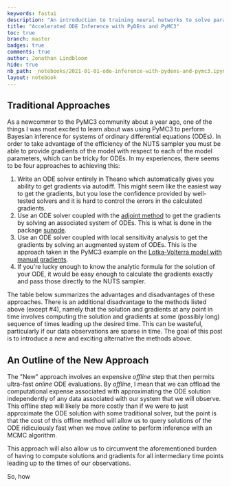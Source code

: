 ```yaml
---
keywords: fastai
description: "An introduction to training neural networks to solve parametric families of ODEs with PyDEns and using PyMC3 to quickly sample the posterior."
title: "Accelerated ODE Inference with PyDEns and PyMC3"
toc: true
branch: master
badges: true
comments: true
author: Jonathan Lindbloom
hide: true
nb_path: _notebooks/2021-01-01-ode-inference-with-pydens-and-pymc3.ipynb
layout: notebook
---
```


<!--
#################################################
### THIS FILE WAS AUTOGENERATED! DO NOT EDIT! ###
#################################################
# file to edit: _notebooks/2021-01-01-ode-inference-with-pydens-and-pymc3.ipynb
-->

<div class="container" id="notebook-container">
        
<div class="cell border-box-sizing text_cell rendered"><div class="inner_cell">
<div class="text_cell_render border-box-sizing rendered_html">
<h2 id="Traditional-Approaches">Traditional Approaches<a class="anchor-link" href="#Traditional-Approaches"> </a></h2><p>As a newcommer to the PyMC3 community about a year ago, one of the things I was most excited to learn about was using PyMC3 to perform Bayesian inference for systems of ordinary differential equations (ODEs). In order to take advantage of the efficiency of the NUTS sampler you must be able to provide gradients of the model with respect to each of the model parameters, which can be tricky for ODEs. In my experiences, there seems to be four approaches to achieving this:</p>
<ol>
<li>Write an ODE solver entirely in Theano which automatically gives you ability to get gradients via autodiff. This might seem like the easiest way to get the gradients, but you lose the confidence provided by well-tested solvers and it is hard to control the errors in the calculated gradients. </li>
<li>Use an ODE solver coupled with the <a href="https://en.wikipedia.org/wiki/Adjoint_state_method">adjoint method</a> to get the gradients by solving an associated system of ODEs. This is what is done in the package <a href="https://github.com/aseyboldt/sunode">sunode</a>.</li>
<li>Use an ODE solver coupled with local sensitivity analysis to get the gradients by solving an augmented system of ODEs. This is the approach taken in the PyMC3 example on the <a href="https://docs.pymc.io/pymc-examples/examples/ode_models/ODE_with_manual_gradients.html">Lotka-Volterra model with manual gradients</a>.</li>
<li>If you're lucky enough to know the analytic formula for the solution of your ODE, it would be easy enough to calculate the gradients exactly and pass those directly to the NUTS sampler.</li>
</ol>
<p>The table below summarizes the advantages and disadvantages of these approaches. There is an additional disadvantage to the methods listed above (except #4), namely that the solution and gradients at any point in time involves computing the solution and gradients at some (possibly long) sequence of times leading up the desired time. This can be wasteful, particularly if our data observations are sparse in time. The goal of this post is to introduce a new and exciting alternative the methods above.</p>

</div>
</div>
</div>
<div class="cell border-box-sizing text_cell rendered"><div class="inner_cell">
<div class="text_cell_render border-box-sizing rendered_html">
<h2 id="An-Outline-of-the-New-Approach">An Outline of the New Approach<a class="anchor-link" href="#An-Outline-of-the-New-Approach"> </a></h2><p>The "New" approach involves an expensive <em>offline</em> step that then permits ultra-fast <em>online</em> ODE evaluations. By <em>offline</em>, I mean that we can offload the computational expense associated with approximating the ODE solution independently of any data associated with our system that we will observe. This offline step will likely be more costly than if we were to just approximate the ODE solution with some traditional solver, but the point is that the cost of this offline method will allow us to query solutions of the ODE ridiculously fast when we move <em>online</em> to perform inference with an MCMC algorithm.</p>
<p>This approach will also allow us to circumvent the aforementioned burden of having to compute solutions and gradients for all intermediary time points leading up to the times of our observations.</p>
<p>So, how</p>

</div>
</div>
</div>
</div>
 

